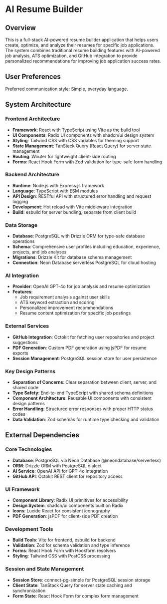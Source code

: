 # AI Resume Builder

## Overview

This is a full-stack AI-powered resume builder application that helps users create, optimize, and analyze their resumes for specific job applications. The system combines traditional resume building features with AI-powered job analysis, ATS optimization, and GitHub integration to provide personalized recommendations for improving job application success rates.

## User Preferences

Preferred communication style: Simple, everyday language.

## System Architecture

### Frontend Architecture
- **Framework**: React with TypeScript using Vite as the build tool
- **UI Components**: Radix UI components with shadcn/ui design system
- **Styling**: Tailwind CSS with CSS variables for theming support
- **State Management**: TanStack Query (React Query) for server state management
- **Routing**: Wouter for lightweight client-side routing
- **Forms**: React Hook Form with Zod validation for type-safe form handling

### Backend Architecture
- **Runtime**: Node.js with Express.js framework
- **Language**: TypeScript with ESM modules
- **API Design**: RESTful API with structured error handling and request logging
- **Development**: Hot reload with Vite middleware integration
- **Build**: esbuild for server bundling, separate from client build

### Data Storage
- **Database**: PostgreSQL with Drizzle ORM for type-safe database operations
- **Schema**: Comprehensive user profiles including education, experience, projects, and job analyses
- **Migrations**: Drizzle Kit for database schema management
- **Connection**: Neon Database serverless PostgreSQL for cloud hosting

### AI Integration
- **Provider**: OpenAI GPT-4o for job analysis and resume optimization
- **Features**: 
  - Job requirement analysis against user skills
  - ATS keyword extraction and scoring
  - Personalized improvement recommendations
  - Resume content optimization for specific job postings

### External Services
- **GitHub Integration**: Octokit for fetching user repositories and project suggestions
- **PDF Generation**: Custom PDF generation using jsPDF for resume exports
- **Session Management**: PostgreSQL session store for user persistence

### Key Design Patterns
- **Separation of Concerns**: Clear separation between client, server, and shared code
- **Type Safety**: End-to-end TypeScript with shared schema definitions
- **Component Architecture**: Reusable UI components with consistent design patterns
- **Error Handling**: Structured error responses with proper HTTP status codes
- **Data Validation**: Zod schemas for runtime type checking and validation

## External Dependencies

### Core Technologies
- **Database**: PostgreSQL via Neon Database (@neondatabase/serverless)
- **ORM**: Drizzle ORM with PostgreSQL dialect
- **AI Service**: OpenAI API for GPT-4o integration
- **GitHub API**: Octokit REST client for repository access

### UI Framework
- **Component Library**: Radix UI primitives for accessibility
- **Design System**: shadcn/ui components built on Radix
- **Icons**: Lucide React for consistent iconography
- **PDF Generation**: jsPDF for client-side PDF creation

### Development Tools
- **Build Tools**: Vite for frontend, esbuild for backend
- **Validation**: Zod for schema validation and type inference
- **Forms**: React Hook Form with Hookform resolvers
- **Styling**: Tailwind CSS with PostCSS processing

### Session and State Management
- **Session Store**: connect-pg-simple for PostgreSQL session storage
- **Client State**: TanStack Query for server state caching and synchronization
- **Form State**: React Hook Form for complex form management